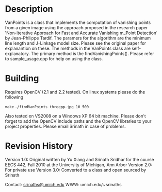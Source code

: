 Description
===============
VanPoints is a class that implements the computation of vanishing points from a
given image using the approach proposed in the research paper 'Non-Iterative
Approach for Fast and Accurate Vanishing m_Point Detection' by Jean-Philippe
Tardif. The paramers for the algorithm are the minimum line length and J-Linkage
model size. Please see the original paper for explanantion on these. The methods
in the VanPoints class are self-explanatory. The primary method is the
findVanishingPoints(). Please refer to sample_usage.cpp for help on using the
class.


Building
===============
Requires OpenCV (2.1 and 2.2 tested). On linux systems please do the following

``make``
``./findVanPoints threepp.jpg 10 500``

Also tested on VS2008 on a Windows XP 64 bit machine. Please don't forget to add
the OpenCV include paths and the OpenCV libraries to your project properties.
Please email Srinath in case of problems.


Revision History
==============================

Version 1.0: Original written by Yu Xiang and Srinath Sridhar for the course
						 EECS 442, Fall 2010 at the University of Michigan, Ann Arbor
Version 2.0: For private use
Version 3.0: Converted to a class and open sourced by Srinath

Contact: srinaths@umich.edu
WWW: umich.edu/~srinaths

